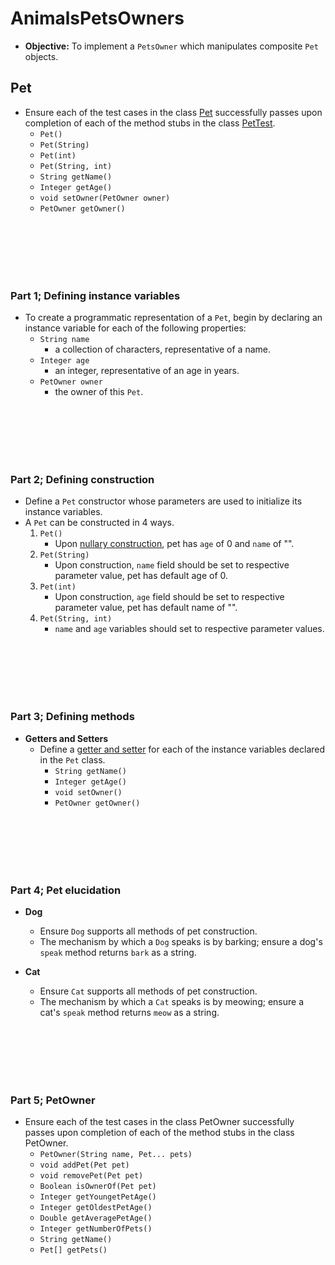 # AnimalsPetsOwners
* **Objective:** To implement a `PetsOwner` which manipulates composite `Pet` objects.

## Pet
* Ensure each of the test cases in the class [Pet]() successfully passes upon completion of each of the method stubs in the class [PetTest]().
    * `Pet()`
    * `Pet(String)`
    * `Pet(int)`
    * `Pet(String, int)`
    * `String getName()`
    * `Integer getAge()`
    * `void setOwner(PetOwner owner)`
    * `PetOwner getOwner()` 




<br><br><br><br><br>

### Part 1; Defining instance variables
* To create a programmatic representation of a `Pet`, begin by declaring an instance variable for each of the following properties:
	* `String name`
		* a collection of characters, representative of a name.
	* `Integer age`
		* an integer, representative of an age in years.
	* `PetOwner owner`
		* the owner of this `Pet`.















<br><br><br><br><br>

### Part 2; Defining construction
* Define a `Pet` constructor whose parameters are used to initialize its instance variables.
* A `Pet` can be constructed in 4 ways.
    1. `Pet()`
        * Upon [nullary construction](https://en.wikipedia.org/wiki/Nullary_constructor), pet has `age` of 0 and `name` of "".    
    2. `Pet(String)`
        * Upon construction, `name` field should be set to respective parameter value, pet has default age of 0.
    3. `Pet(int)`
        * Upon construction, `age` field should be set to respective parameter value, pet has default name of "".
    4. `Pet(String, int)`
        * `name` and `age` variables should set to respective parameter values.















<br><br><br><br><br>

### Part 3; Defining methods

* **Getters and Setters**
	* Define a [getter and setter](https://en.wikipedia.org/wiki/Mutator_method#Java_example) for each of the instance variables declared in the `Pet` class.
        * `String getName()`
        * `Integer getAge()`
        * `void setOwner()`
        * `PetOwner getOwner()`



















<br><br><br><br><br>

### Part 4; Pet elucidation

* **Dog**
    * Ensure `Dog` supports all methods of pet construction.
    * The mechanism by which a `Dog` speaks is by barking; ensure a dog's `speak` method returns `bark` as a string.
    
* **Cat**
    * Ensure `Cat` supports all methods of pet construction.
    * The mechanism by which a `Cat` speaks is by meowing; ensure a cat's `speak` method returns `meow` as a string.
    
    
    

<br><br><br><br><br>
### Part 5; PetOwner
* Ensure each of the test cases in the class PetOwner successfully passes upon completion of each of the method stubs in the class PetOwner.
    * `PetOwner(String name, Pet... pets)`
    * `void addPet(Pet pet)`
    * `void removePet(Pet pet)`
    * `Boolean isOwnerOf(Pet pet)`
    * `Integer getYoungetPetAge()`
    * `Integer getOldestPetAge()`
    * `Double getAveragePetAge()`
    * `Integer getNumberOfPets()`
    * `String getName()`
    * `Pet[] getPets()`